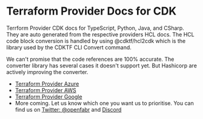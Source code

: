 # Terraform Provider Docs for CDK

Terrform Provider CDK docs for TypeScript, Python, Java, and CSharp. They are auto generated from the respective providers HCL docs. The HCL code block conversion is handled by using @cdktf/hcl2cdk which is the library used by the CDKTF CLI Convert command.

We can't promise that the code references are 100% accurate. The converter library has several cases it doesn't support yet. But Hashicorp are actively improving the converter.

- [Terraform Provider Azure](terraform-provider-azurerm/index.markdown)
- [Terraform Provider AWS](terraform-provider-aws/index.markdown)
- [Terraform Provider Google](terraform-provider-google/index.markdown)
- More coming. Let us know which one you want us to prioritise. You can find us on [Twitter: @openfabr](https://twitter.com/openfabr) and [Discord](https://discord.com/invite/3MrGSrFwM2)